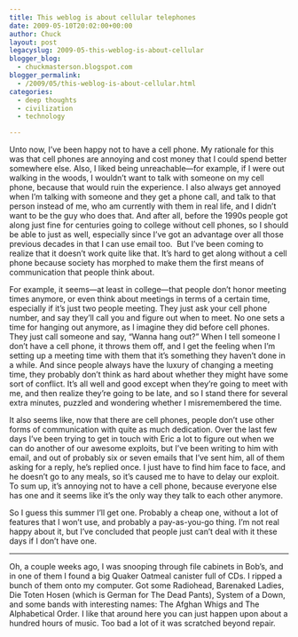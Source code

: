```yaml
---
title: This weblog is about cellular telephones
date: 2009-05-10T20:02:00+00:00
author: Chuck
layout: post
legacyslug: 2009-05-this-weblog-is-about-cellular
blogger_blog:
  - chuckmasterson.blogspot.com
blogger_permalink:
  - /2009/05/this-weblog-is-about-cellular.html
categories:
  - deep thoughts
  - civilization
  - technology

---
```

Unto now, I’ve been happy not to have a cell phone. My rationale for this was
that cell phones are annoying and cost money that I could spend better
somewhere else. Also, I liked being unreachable—for example, if I were out
walking in the woods, I wouldn’t want to talk with someone on my cell phone,
because that would ruin the experience. I also always get annoyed when I’m
talking with someone and they get a phone call, and talk to that person instead
of me, who am currently with them in real life, and I didn’t want to be the guy
who does that. And after all, before the 1990s people got along just fine for
centuries going to college without cell phones, so I should be able to just as
well, especially since I’ve got an advantage over all those previous decades in
that I can use email too.  But I’ve been coming to realize that it doesn’t work
quite like that. It’s hard to get along without a cell phone because society
has morphed to make them the first means of communication that people think
about. 

For example, it seems—at least in college—that people don’t honor meeting times
anymore, or even think about meetings in terms of a certain time, especially if
it’s just two people meeting. They just ask your cell phone number, and say
they’ll call you and figure out when to meet. No one sets a time for hanging
out anymore, as I imagine they did before cell phones. They just call someone
and say, “Wanna hang out?” When I tell someone I don’t have a cell phone, it
throws them off, and I get the feeling when I’m setting up a meeting time with
them that it’s something they haven’t done in a while. And since people always
have the luxury of changing a meeting time, they probably don’t think as hard
about whether they might have some sort of conflict. It’s all well and good
except when they’re going to meet with me, and then realize they’re going to be
late, and so I stand there for several extra minutes, puzzled and wondering
whether I misremembered the time. 

It also seems like, now that there are cell phones, people don’t use other
forms of communication with quite as much dedication. Over the last few days
I’ve been trying to get in touch with Eric a lot to figure out when we can do
another of our awesome exploits, but I’ve been writing to him with email, and
out of probably six or seven emails that I’ve sent him, all of them asking for
a reply, he’s replied once. I just have to find him face to face, and he
doesn’t go to any meals, so it’s caused me to have to delay our exploit. To sum
up, it’s annoying not to have a cell phone, because everyone else has one and
it seems like it’s the only way they talk to each other anymore.

So I guess this summer I’ll get one. Probably a cheap one, without a lot of
features that I won’t use, and probably a pay-as-you-go thing. I’m not real
happy about it, but I’ve concluded that people just can’t deal with it these
days if I don’t have one.

* * *

Oh, a couple weeks ago, I was snooping through file cabinets in Bob’s, and in
one of them I found a big Quaker Oatmeal canister full of CDs. I ripped a bunch
of them onto my computer. Got some Radiohead, Barenaked Ladies, Die Toten Hosen
(which is German for The Dead Pants), System of a Down, and some bands with
interesting names: The Afghan Whigs and The Alphabetical Order. I like that
around here you can just happen upon about a hundred hours of music. Too bad a
lot of it was scratched beyond repair.


